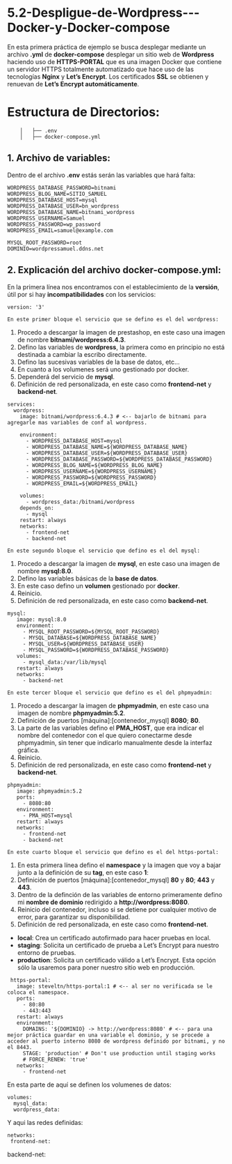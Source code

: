 # 5.2-Despligue-de-Wordpress---Docker-y-Docker-compose

En esta primera práctica de ejemplo se busca desplegar mediante un archivo **.yml** de **docker-compose** desplegar un sitio web de **Wordpress** haciendo uso de **HTTPS-PORTAL** que es una imagen Docker que contiene un servidor HTTPS totalmente automatizado que hace uso de las tecnologías **Nginx** y **Let’s Encrypt**. Los certificados **SSL** se obtienen y renuevan de **Let’s Encrypt automáticamente**.

 # Estructura de Directorios:
 
```
    │   ├── .env
    │   ├── docker-compose.yml

```
## 1. Archivo de variables:

 Dentro de el archivo **.env** estás serán las variables que hará falta:
```
WORDPRESS_DATABASE_PASSWORD=bitnami 
WORDPRESS_BLOG_NAME=SITIO_SAMUEL
WORDPRESS_DATABASE_HOST=mysql
WORDPRESS_DATABASE_USER=bn_wordpress
WORDPRESS_DATABASE_NAME=bitnami_wordpress
WORDPRESS_USERNAME=Samuel
WORDPRESS_PASSWORD=wp_password
WORDPRESS_EMAIL=samuel@example.com

MYSQL_ROOT_PASSWORD=root
DOMINIO=wordpressamuel.ddns.net
```
## 2. Explicación del archivo docker-compose.yml:

En la primera línea nos encontramos con el establecimiento de la **versión**, útil por si hay **incompatibilidades** con los servicios:

```
version: '3'
```
`En este primer bloque el servicio que se defino es el del wordpress:`

1. Procedo a descargar la imagen de prestashop, en este caso una imagen de nombre **bitnami/wordpress:6.4.3**.
2. Defino las variables de **wordpress**, la primera como en principio no está destinada a cambiar la escribo directamente.
3. Defino las sucesivas variables de la base de datos, etc...
4. En cuanto a los volumenes será uno gestionado por docker.
5. Dependerá del servicio de **mysql**.
6. Definición de red personalizada, en este caso como **frontend-net** y **backend-net**.
```
services:
  wordpress:
    image: bitnami/wordpress:6.4.3 # <-- bajarlo de bitnami para agregarle mas variables de conf al wordpress. 
    
    environment: 
      - WORDPRESS_DATABASE_HOST=mysql
      - WORDPRESS_DATABASE_NAME=${WORDPRESS_DATABASE_NAME}
      - WORDPRESS_DATABASE_USER=${WORDPRESS_DATABASE_USER}
      - WORDPRESS_DATABASE_PASSWORD=${WORDPRESS_DATABASE_PASSWORD}
      - WORDPRESS_BLOG_NAME=${WORDPRESS_BLOG_NAME}
      - WORDPRESS_USERNAME=${WORDPRESS_USERNAME}
      - WORDPRESS_PASSWORD=${WORDPRESS_PASSWORD}
      - WORDPRESS_EMAIL=${WORDPRESS_EMAIL}

    volumes: 
      - wordpress_data:/bitnami/wordpress
    depends_on:
      - mysql
    restart: always
    networks:
      - frontend-net
      - backend-net
```

`En este segundo bloque el servicio que defino es el del mysql:`

1. Procedo a descargar la imagen de **mysql**, en este caso una imagen de nombre **mysql:8.0**.
2. Defino las variables básicas de la **base de datos**.
3. En este caso defino un **volumen** gestionado por **docker**.
4. Reinicio.
5. Definición de red personalizada, en este caso como **backend-net**.

 ```
 mysql:
    image: mysql:8.0
    environment:
      - MYSQL_ROOT_PASSWORD=${MYSQL_ROOT_PASSWORD}
      - MYSQL_DATABASE=${WORDPRESS_DATABASE_NAME}
      - MYSQL_USER=${WORDPRESS_DATABASE_USER}
      - MYSQL_PASSWORD=${WORDPRESS_DATABASE_PASSWORD}
    volumes:
      - mysql_data:/var/lib/mysql
    restart: always
    networks:
      - backend-net
```
`En este tercer bloque el servicio que defino es el del phpmyadmin:`

1. Procedo a descargar la imagen de **phpmyadmin**, en este caso una imagen de nombre **phpmyadmin:5.2**.
2. Definición de puertos [máquina]:[contenedor_mysql] **8080**; **80**.
3. La parte de las variables defino el **PMA_HOST**, que era indicar el nombre del contenedor con el que quiero conectarme desde phpmyadmin, sin tener que indicarlo manualmente desde la interfaz gráfica.
4. Reinicio.
5. Definición de red personalizada, en este caso como **frontend-net** y **backend-net**.
   
 ```
 phpmyadmin:
    image: phpmyadmin:5.2
    ports:
      - 8080:80
    environment: 
      - PMA_HOST=mysql
    restart: always
    networks:
      - frontend-net
      - backend-net
 ```

`En este cuarto bloque el servicio que defino es el del https-portal:`

1. En esta primera línea defino el **namespace** y la imagen que voy a bajar junto a la definición de su **tag**, en este caso **1**:
2. Definición de puertos [máquina]:[contenedor_mysql] **80** y **80**; **443** y **443**.
4. Dentro de la definción de las variables de entorno primeramente defino mi **nombre de dominio** redirigido a **http://wordpress:8080**.
5. Reinicio del contenedor, incluso si se detiene por cualquier motivo de error, para garantizar su disponibilidad.
8. Definición de red personalizada, en este caso como **frontend-net**.

- **local**: Crea un certificado autofirmado para hacer pruebas en local.
- **staging**: Solicita un certificado de prueba a Let’s Encrypt para nuestro entorno de pruebas.
- **production**: Solicita un certificado válido a Let’s Encrypt. Esta opción sólo la usaremos para poner nuestro sitio web en producción.

 ```
  https-portal:
    image: steveltn/https-portal:1 # <-- al ser no verificada se le coloca el namespace.
    ports:
      - 80:80
      - 443:443
    restart: always
    environment:
      DOMAINS: '${DOMINIO} -> http://wordpress:8080' # <-- para una mejor práctica guardar en una variable el dominio, y se procede a acceder al puerto interno 8080 de wordpress definido por bitnami, y no el 8443.
      STAGE: 'production' # Don't use production until staging works
      # FORCE_RENEW: 'true'
    networks:
      - frontend-net
 ```
En esta parte de aquí se definen los volumenes de datos:

```
volumes: 
  mysql_data:
  wordpress_data:
```
Y aqui las redes definidas:

```
networks:
 frontend-net:
```
 backend-net:
```
